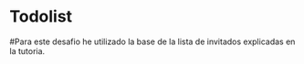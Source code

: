 # Todolist
#Para este desafio he utilizado la base de la lista de invitados explicadas en la tutoria.
